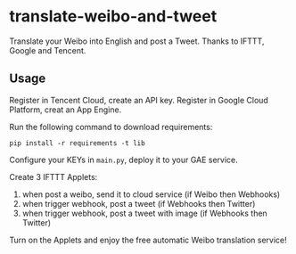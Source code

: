# translate-weibo-and-tweet

Translate your Weibo into English and post a Tweet. Thanks to IFTTT, Google and Tencent.

## Usage

Register in Tencent Cloud, create an API key. Register in Google Cloud Platform, creat an App Engine.

Run the following command to download requirements:

```
pip install -r requirements -t lib
```

Configure your KEYs in `main.py`, deploy it to your GAE service.

Create 3 IFTTT Applets:

1. when post a weibo, send it to cloud service (if Weibo then Webhooks)
2. when trigger webhook, post a tweet (if Webhooks then Twitter)
3. when trigger webhook, post a tweet with image (if Webhooks then Twitter)

Turn on the Applets and enjoy the free automatic Weibo translation service!

